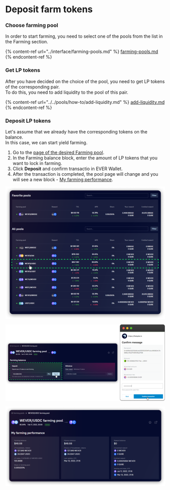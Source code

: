 # Deposit farm tokens

### Choose farming pool

In order to start farming, you need to select one of the pools from the list in the Farming section.

{% content-ref url="../interface/farming-pools.md" %}
[farming-pools.md](../interface/farming-pools.md)
{% endcontent-ref %}

### Get LP tokens

After you have decided on the choice of the pool, you need to get LP tokens of the corresponding pair. \
To do this, you need to add liquidity to the pool of this pair.

{% content-ref url="../../pools/how-to/add-liquidity.md" %}
[add-liquidity.md](../../pools/how-to/add-liquidity.md)
{% endcontent-ref %}

### Deposit LP tokens

Let's assume that we already have the corresponding tokens on the balance. \
In this case, we can start yield farming.&#x20;

1. Go to the [page of the desired Farming pool](../interface/farm-page-user/).
2. In the Farming balance block, enter the amount of LP tokens that you want to lock in farming.
3. Click **Deposit** and confirm transactio in EVER Wallet.
4. After the transaction is completed, the pool page will change and you will see a new block - [My farming performance](../interface/farm-page-user/#my-farming-performance-and-farming-balances).

![(1)](<../../../.gitbook/assets/image (164).png>)

![(2,3)](<../../../.gitbook/assets/image (5).png>)

![(4)](<../../../.gitbook/assets/image (194).png>)
